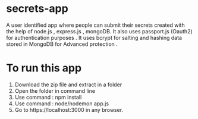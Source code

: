 # secrets-app
A  user identified app where people can submit their secrets created with the help of node.js , express.js , mongoDB. 
It also uses passport.js (Oauth2) for authentication purposes . 
It uses bcrypt for salting and hashing data stored in MongoDB for Advanced protection .

# To run this app 
1. Download the zip file and extract in a folder
2. Open the folder in command line
3. Use command : npm install
4. Use command : node/nodemon app.js
5. Go to https://localhost:3000 in any browser. 
